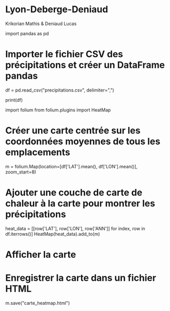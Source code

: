 # Lyon-Deberge-Deniaud
Krikorian Mathis &amp; Deniaud Lucas

import pandas as pd

# Importer le fichier CSV des précipitations et créer un DataFrame pandas
df = pd.read_csv("precipitations.csv", delimiter=",")

print(df)


import folium 
from folium.plugins import HeatMap


# Créer une carte centrée sur les coordonnées moyennes de tous les emplacements
m = folium.Map(location=[df['LAT'].mean(), df['LON'].mean()], zoom_start=8)

# Ajouter une couche de carte de chaleur à la carte pour montrer les précipitations
heat_data = [[row['LAT'], row['LON'], row['ANN']] for index, row in df.iterrows()]
HeatMap(heat_data).add_to(m)

# Afficher la carte
# Enregistrer la carte dans un fichier HTML
m.save("carte_heatmap.html")
